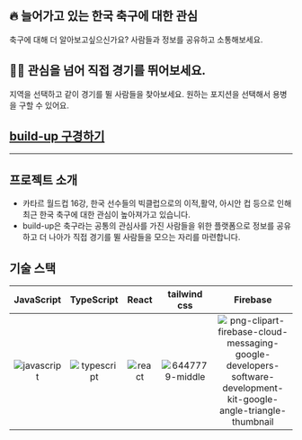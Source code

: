 ## 🔥 늘어가고 있는 한국 축구에 대한 관심

축구에 대해 더 알아보고싶으신가요?
사람들과 정보를 공유하고 소통해보세요.

## 🙋‍♂️ 관심을 넘어 직접 경기를 뛰어보세요.

지역을 선택하고 같이 경기를 뛸 사람들을 찾아보세요.
원하는 포지션을 선택해서 용병을 구할 수 있어요.

## [build-up 구경하기](https://build-up-4925c.web.app/free)
----

## 프로젝트 소개

- 카타르 월드컵 16강, 한국 선수들의 빅클럽으로의 이적,활약, 아시안 컵 등으로 인해 최근 한국 축구에 대한 관심이 높아져가고 있습니다.
- build-up은 축구라는 공통의 관심사를 가진 사람들을 위한 플랫폼으로 정보를 공유하고 더 나아가 직접 경기를 뛸 사람들을 모으는 자리를 마련합니다.

## 기술 스택

| JavaScript | TypeScript |  React   |  tailwind css  | Firebase |
| :--------: | :--------: | :------: |     :-----:    | :------: |
|   ![javascript](https://github.com/DxxxHxx/build-up/assets/153882976/54b7c399-6b57-44f1-b8dd-cb2be362296a)   |   ![typescript](https://github.com/DxxxHxx/build-up/assets/153882976/eb3d4f74-fd30-4c95-ba44-c9678d619fc0)    | ![react](https://github.com/DxxxHxx/build-up/assets/153882976/43a343ed-1ce4-437a-8dc8-62549e053abc)|   ![6447779-middle](https://github.com/DxxxHxx/build-up/assets/153882976/6ab62914-a415-4c99-8bd2-e89c5ec9a0be)  |     ![png-clipart-firebase-cloud-messaging-google-developers-software-development-kit-google-angle-triangle-thumbnail](https://github.com/DxxxHxx/build-up/assets/153882976/ce1dce32-2e3e-4668-a4f2-901ac0e01403)     |

